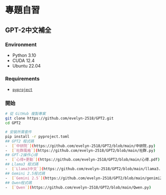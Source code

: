 # 專題自習
## GPT-2中文補全
### Environment
- Python 3.10
- CUDA 12.4
- Ubuntu 22.04 
### Requirements
-  [`pyproject`](https://github.com/evelyn-2518/GPT2/blob/main/pyproject.toml) 
### 開始
```bash
# 從 GitHub 複製專案
git clone https://github.com/evelyn-2518/GPT2.git
cd GPT2

# 安裝所需套件
pip install -r pyproject.toml
## GPT2 程式碼
-  [`中研院`](https://github.com/evelyn-2518/GPT2/blob/main/中研院.py) 
-  [`社群風格`](https://github.com/evelyn-2518/GPT2/blob/main/社群.py)
## GPT-2操作心得
-  [`心得+更動`](https://github.com/evelyn-2518/GPT2/blob/main/心得.pdf) 
## Llama3 程式碼
-  [`Llama3中文`](https://github.com/evelyn-2518/GPT2/blob/main/llama3.py)
## Gemini 2.5程式碼
-  [`Gemini 2.5`](https://github.com/evelyn-2518/GPT2/blob/main/genimi2-5.py)
## Qwen程式碼
-  [`Qwen`](https://github.com/evelyn-2518/GPT2/blob/main/Qwen.py)
